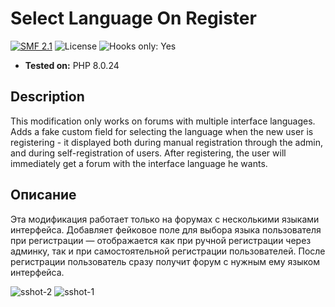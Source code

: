 # Select Language On Register
[![SMF 2.1](https://img.shields.io/badge/SMF-2.1-ed6033.svg?style=flat)](https://github.com/SimpleMachines/SMF2.1)
![License](https://img.shields.io/github/license/dragomano/select-language-on-register)
![Hooks only: Yes](https://img.shields.io/badge/Hooks%20only-YES-blue)

* **Tested on:** PHP 8.0.24

## Description
This modification only works on forums with multiple interface languages. Adds a fake custom field for selecting the language when the new user is registering - it displayed both during manual registration through the admin, and during self-registration of users. After registering, the user will immediately get a forum with the interface language he wants.

## Описание
Эта модификация работает только на форумах с несколькими языками интерфейса. Добавляет фейковое поле для выбора языка пользователя при регистрации — отображается как при ручной регистрации через админку, так и при самостоятельной регистрации пользователей. После регистрации пользователь сразу получит форум с нужным ему языком интерфейса.

![sshot-2](https://user-images.githubusercontent.com/229402/230100603-1955217c-996f-4742-91af-34c651b905ee.png)
![sshot-1](https://user-images.githubusercontent.com/229402/230100612-9845eae0-43d8-4668-8a66-eb96d391561b.png)
